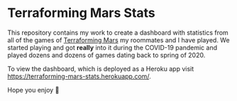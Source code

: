 # Terraforming Mars Stats

This repository contains my work to create a dashboard with statistics from all of the games of [Terraforming Mars](https://boardgamegeek.com/boardgame/167791/terraforming-mars) my roommates and I have played. We started playing and got **really** into it during the COVID-19 pandemic and played dozens and dozens of games dating back to spring of 2020.

To view the dashboard, which is deployed as a Heroku app visit https://terraforming-mars-stats.herokuapp.com/.

Hope you enjoy :slightly_smiling_face: